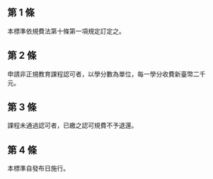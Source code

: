 第 1 條
-------
本標準依規費法第十條第一項規定訂定之。

第 2 條
-------
申請非正規教育課程認可者，以學分數為單位，每一學分收費新臺幣二千  
元。

第 3 條
-------
課程未通過認可者，已繳之認可規費不予退還。

第 4 條
-------
本標準自發布日施行。

